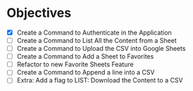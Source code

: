 # Objectives


- [X] Create a Command to Authenticate in the Application
- [ ] Create a Command to List All the Content from a Sheet
- [ ] Create a Command to Upload the CSV into Google Sheets
- [ ] Create a Command to Add a Sheet to Favorites
- [ ] Refactor to new Favorite Sheets Feature
- [ ] Create a Command to Append a line into a CSV
- [ ] Extra: Add a flag to LIST: Download the Content to a CSV